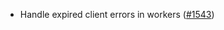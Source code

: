 *   Handle expired client errors in workers ([#1543](https://github.com/informalsystems/ibc-rs/issues/1543))
